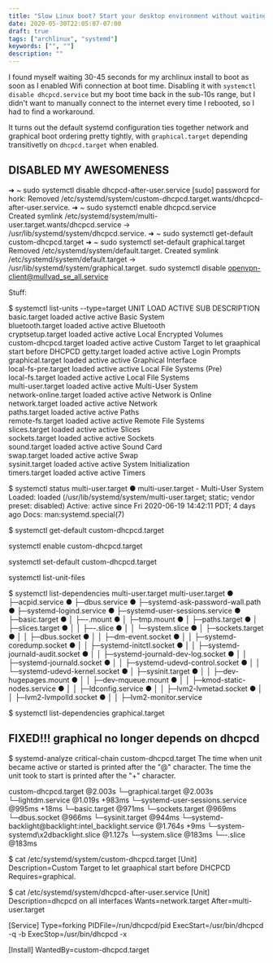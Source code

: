 ```yaml
---
title: "Slow Linux boot? Start your desktop environment without waiting for a network connection."
date: 2020-05-30T22:05:07-07:00
draft: true
tags: ["archlinux", "systemd"]
keywords: ["", ""]
description: ""
---
```


I found myself waiting 30-45 seconds for my archlinux install to boot as soon as I enabled Wifi connection at boot time. Disabling it with `systemctl disable dhcpcd.service` but my boot time back in the sub-10s range, but I didn't want to manually connect to the internet every time I rebooted, so I had to find a workaround.

It turns out the default systemd configuration ties together network and graphical boot ordering pretty tightly, with `graphical.target` depending transitivetly on `dhcpcd.target` when enabled.


## DISABLED MY AWESOMENESS

➜  ~ sudo systemctl disable dhcpcd-after-user.service
[sudo] password for hork: 
Removed /etc/systemd/system/custom-dhcpcd.target.wants/dhcpcd-after-user.service.
➜  ~ sudo systemctl enable dhcpcd.service    
Created symlink /etc/systemd/system/multi-user.target.wants/dhcpcd.service → /usr/lib/systemd/system/dhcpcd.service.
➜  ~ sudo systemctl get-default                      
custom-dhcpcd.target
➜  ~ sudo systemctl set-default graphical.target
Removed /etc/systemd/system/default.target.
Created symlink /etc/systemd/system/default.target → /usr/lib/systemd/system/graphical.target.
sudo systemctl disable openvpn-client@mullvad_se_all.service

Stuff:

$ systemctl list-units --type=target
  UNIT                  LOAD   ACTIVE SUB    DESCRIPTION                                        
  basic.target          loaded active active Basic System                                       
  bluetooth.target      loaded active active Bluetooth                                          
  cryptsetup.target     loaded active active Local Encrypted Volumes                            
  custom-dhcpcd.target  loaded active active Custom Target to let graaphical start before DHCPCD
  getty.target          loaded active active Login Prompts                                      
  graphical.target      loaded active active Graphical Interface                                
  local-fs-pre.target   loaded active active Local File Systems (Pre)                           
  local-fs.target       loaded active active Local File Systems                                 
  multi-user.target     loaded active active Multi-User System                                  
  network-online.target loaded active active Network is Online                                  
  network.target        loaded active active Network                                            
  paths.target          loaded active active Paths                                              
  remote-fs.target      loaded active active Remote File Systems                                
  slices.target         loaded active active Slices                                             
  sockets.target        loaded active active Sockets                                            
  sound.target          loaded active active Sound Card                                         
  swap.target           loaded active active Swap                                               
  sysinit.target        loaded active active System Initialization                              
  timers.target         loaded active active Timers


$ systemctl status multi-user.target
● multi-user.target - Multi-User System
     Loaded: loaded (/usr/lib/systemd/system/multi-user.target; static; vendor preset: disabled)
     Active: active since Fri 2020-06-19 14:42:11 PDT; 4 days ago
       Docs: man:systemd.special(7)

$ systemctl get-default 
custom-dhcpcd.target

systemctl enable custom-dhcpcd.target

systemctl set-default custom-dhcpcd.target

systemctl list-unit-files



$ systemctl list-dependencies multi-user.target
multi-user.target
● ├─acpid.service
● ├─dbus.service
● ├─systemd-ask-password-wall.path
● ├─systemd-logind.service
● ├─systemd-user-sessions.service
● ├─basic.target
● │ ├─-.mount
● │ ├─tmp.mount
● │ ├─paths.target
● │ ├─slices.target
● │ │ ├─-.slice
● │ │ └─system.slice
● │ ├─sockets.target
● │ │ ├─dbus.socket
● │ │ ├─dm-event.socket
● │ │ ├─systemd-coredump.socket
● │ │ ├─systemd-initctl.socket
● │ │ ├─systemd-journald-audit.socket
● │ │ ├─systemd-journald-dev-log.socket
● │ │ ├─systemd-journald.socket
● │ │ ├─systemd-udevd-control.socket
● │ │ └─systemd-udevd-kernel.socket
● │ ├─sysinit.target
● │ │ ├─dev-hugepages.mount
● │ │ ├─dev-mqueue.mount
● │ │ ├─kmod-static-nodes.service
● │ │ ├─ldconfig.service
● │ │ ├─lvm2-lvmetad.socket
● │ │ ├─lvm2-lvmpolld.socket
● │ │ ├─lvm2-monitor.service

$ systemctl list-dependencies graphical.target


## FIXED!!! graphical no longer depends on dhcpcd

$ systemd-analyze critical-chain custom-dhcpcd.target
The time when unit became active or started is printed after the "@" character.
The time the unit took to start is printed after the "+" character.

custom-dhcpcd.target @2.003s
└─graphical.target @2.003s
  └─lightdm.service @1.019s +983ms
    └─systemd-user-sessions.service @995ms +18ms
      └─basic.target @971ms
        └─sockets.target @969ms
          └─dbus.socket @966ms
            └─sysinit.target @944ms
              └─systemd-backlight@backlight:intel_backlight.service @1.764s +9ms
                └─system-systemd\x2dbacklight.slice @1.127s
                  └─system.slice @183ms
                    └─-.slice @183ms

$ cat /etc/systemd/system/custom-dhcpcd.target
[Unit]
Description=Custom Target to let graaphical start before DHCPCD
Requires=graphical.

$ cat /etc/systemd/system/dhcpcd-after-user.service 
[Unit]
Description=dhcpcd on all interfaces
Wants=network.target
After=multi-user.target

[Service]
Type=forking
PIDFile=/run/dhcpcd/pid
ExecStart=/usr/bin/dhcpcd -q -b
ExecStop=/usr/bin/dhcpcd -x

[Install]
WantedBy=custom-dhcpcd.target

